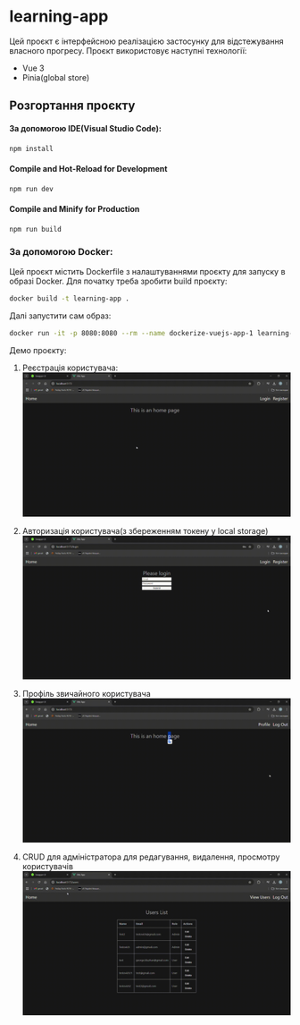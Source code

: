 # learning-app

Цей проєкт є інтерфейсною реалізацією застосунку для відстежування власного прогресу. Проєкт використовує наступні технології:
- Vue 3
- Pinia(global store)

## Розгортання проєкту

#### За допомогою IDE(Visual Studio Code):
```sh
npm install
```

#### Compile and Hot-Reload for Development

```sh
npm run dev
```

#### Compile and Minify for Production

```sh
npm run build
```

### За допомогою Docker:
Цей проєкт містить Dockerfile з налаштуваннями проєкту для запуску в образі Docker. Для початку треба зробити build проєкту:
```sh 
docker build -t learning-app .
```
Далі запустити сам образ:
```sh
docker run -it -p 8080:8080 --rm --name dockerize-vuejs-app-1 learning-app
```

Демо проєкту:

1. Реєстрація користувача:
![](videos/register.gif)

2. Авторизація користувача(з збереженням токену у local storage)
![](videos/login.gif)

3. Профіль звичайного користувача
![](videos/profile.gif)

4. CRUD для адміністратора для редагування, видалення, просмотру користувачів
![](videos/deleteupdate.gif)
